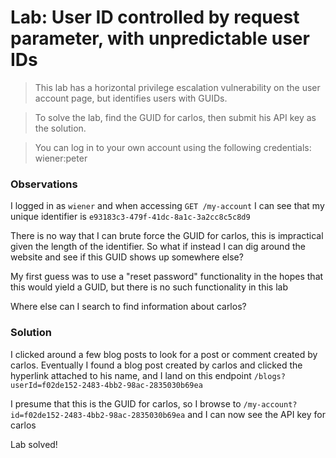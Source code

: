 # Lab: User ID controlled by request parameter, with unpredictable user IDs

>This lab has a horizontal privilege escalation vulnerability on the user account page, but identifies users with GUIDs.

>To solve the lab, find the GUID for carlos, then submit his API key as the solution.

>You can log in to your own account using the following credentials: wiener:peter

### Observations
I logged in as `wiener` and when accessing `GET /my-account` I can see that my unique identifier is `e93183c3-479f-41dc-8a1c-3a2cc8c5c8d9`

There is no way that I can brute force the GUID for carlos, this is impractical given the length of the identifier. So what if instead I can dig around the website and see if this GUID shows up somewhere else?

My first guess was to use a "reset password" functionality in the hopes that this would yield a GUID, but there is no such functionality in this lab

Where else can I search to find information about carlos?

### Solution
I clicked around a few blog posts to look for a post or comment created by carlos. Eventually I found a blog post created by carlos and clicked the hyperlink attached to his name, and I land on this endpoint `/blogs?userId=f02de152-2483-4bb2-98ac-2835030b69ea`

I presume that this is the GUID for carlos, so I browse to `/my-account?id=f02de152-2483-4bb2-98ac-2835030b69ea` and I can now see the API key for carlos

Lab solved!


